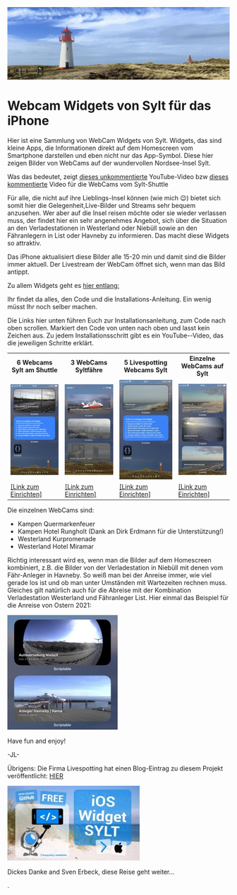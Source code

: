 ![image](images/IMG_0184_corrected_20210403_Banner.jpg "Banner-List-Ellenbogen")

# Webcam Widgets von Sylt für das iPhone
Hier ist eine Sammlung von WebCam Widgets von Sylt. Widgets, das sind kleine Apps, die Informationen direkt auf dem Homescreen vom Smartphone darstellen und eben nicht nur das App-Symbol. 
Diese hier zeigen Bilder von WebCams auf der wundervollen Nordsee-Insel Sylt.

Was das bedeutet, zeigt [dieses unkommentierte](https://youtu.be/En-h2LZYh1w) YouTube-Video bzw [dieses kommentierte](https://youtu.be/okgi-ZKg_PY) Video für die WebCams vom Sylt-Shuttle

Für alle, die nicht auf ihre Lieblings-Insel können (wie mich 😉) bietet sich somit hier die Gelegenheit,Live-Bilder und Streams sehr bequem anzusehen. 
Wer aber auf die Insel reisen möchte oder sie wieder verlassen muss, der findet hier ein sehr angenehmes Angebot, sich über die Situation an den Verladestationen in Westerland oder Niebüll sowie an den Fähranlegern in List oder Havneby zu informieren.
Das macht diese Widgets so attraktiv. 

Das iPhone aktualisiert diese Bilder alle 15-20 min und damit sind die Bilder immer aktuell. 
Der Livestream der WebCam öffnet sich, wenn man das Bild antippt.

Zu allem Widgets geht es [hier entlang:](https://gist.github.com/JLuetzen)

Ihr findet da alles, den Code und die Installations-Anleitung. Ein wenig müsst Ihr noch selber machen.

Die Links hier unten führen Euch zur Installationsanleitung, zum Code nach oben scrollen. Markiert den Code von unten nach oben und lasst kein Zeichen aus.
Zu jedem Installationsschritt gibt es ein YouTube--Video, das die jeweiligen Schritte erklärt. 

<table>
  <tr>
    <th>6 Webcams Sylt am Shuttle</th>
    <th>3 WebCams Syltfähre</th>
    <th>5 Livespotting Webcams Sylt</th>
    <th>Einzelne WebCams auf Sylt</th>
  </tr>
  <tr>
    <td><img alt="" border="0" src="images/Preview_SyltShuttle.jpg" title="Sylt-Shuttle"></td>
    <td><img alt="" border="0" src="images/Preview_SyltFaehre.jpg" title="FRS-Syltfähre"></td>
    <td><img alt="" border="0" src="images/Preview_Livespotting.jpg" title="Livespotting.com"></td>
    <td><img alt="" border="0" src="images/Preview_Single.jpg" title="Single WebCams"></td>
  </tr>
  <tr>
    <td><a href="https://bit.ly/3dj5YcN">[Link zum Einrichten]</a></td>
    <td><a href="https://bit.ly/3eCBe7d">[Link zum Einrichten]</a></td>
    <td><a href="https://bit.ly/3b2wrsd">[Link zum Einrichten]</a></td>
    <td><a href="https://bit.ly/2LS9NKA">[Link zum Einrichten]</a></td>
  </tr>
</table>

Die einzelnen WebCams sind:
* Kampen Quermarkenfeuer
* Kampen Hotel Rungholt (Dank an Dirk Erdmann für die Unterstützung!)
* Westerland Kurpromenade
* Westerland Hotel Miramar


Richtig interessant wird es, wenn man die Bilder auf dem Homescreen kombiniert, z.B. die Bilder von der Verladestation in Niebüll mit denen vom Fähr-Anleger in Havneby.
So weiß man bei der Anreise immer, wie viel gerade los ist und ob man unter Umständen mit Wartezeiten rechnen muss. 
Gleiches gilt natürlich auch für die Abreise mit der Kombination Verladestation Westerland und Fähranleger List.
Hier einmal das Beispiel für die Anreise von Ostern 2021:

![image](images/IMG_0447_Ostern.jpg "Anreise")

Have fun and enjoy!

-JL-


Übrigens: 
Die Firma Livespotting hat einen Blog-Eintrag zu diesem Projekt veröffentlicht: [HIER](https://livespotting.com/blog/ios-widget-fuer-livespotting-webcams-sylt)

![Livespotting_Blog_Eintrag](images/livestreaming-open-source-app-sylt.jpg "livestreaming-open-source-app-sylt")

Dickes Danke and Sven Erbeck, diese Reise geht weiter...

.
